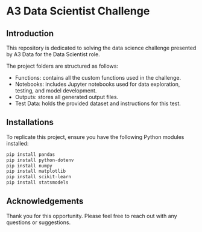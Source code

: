 # A3 Data Scientist Challenge

## Introduction

This repository is dedicated to solving the data science challenge presented by A3 Data for the Data Scientist role.

The project folders are structured as follows:

- Functions: contains all the custom functions used in the challenge.
- Notebooks: includes Jupyter notebooks used for data exploration, testing, and model development.
- Outputs: stores all generated output files.
- Test Data: holds the provided dataset and instructions for this test.

## Installations

To replicate this project, ensure you have the following Python modules installed:

```python
pip install pandas
pip install python-dotenv
pip install numpy
pip install matplotlib
pip install scikit-learn
pip install statsmodels
```

## Acknowledgements

Thank you for this opportunity. Please feel free to reach out with any questions or suggestions.
